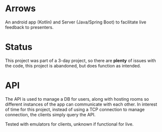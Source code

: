 # Arrows
An android app (Kotlin) and Server (Java/Spring Boot) to facilitate live feedback to presenters.

# Status
This project was part of a 3-day project, so there are **plenty** of issues with the code, this project is abandoned, but does function as intended.

# API
The API is used to manage a DB for users, along with hosting rooms so different instances of the app can communicate with each other. In interest of time for this project, instead of using a TCP connection to manage connection, the clients simply query the API. 

Tested with emulators for clients, unknown if functional for live.



